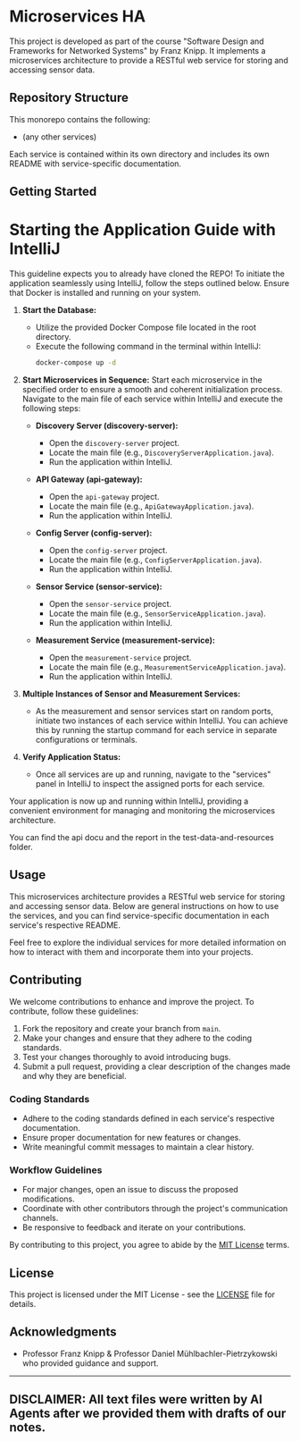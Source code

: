 # Microservices HA

This project is developed as part of the course "Software Design and Frameworks for Networked Systems" by Franz Knipp. It implements a microservices architecture to provide a RESTful web service for storing and accessing sensor data.

## Repository Structure

This monorepo contains the following:

- (any other services)

Each service is contained within its own directory and includes its own README with service-specific documentation.

## Getting Started

# **Starting the Application Guide with IntelliJ**

This guideline expects you to already have cloned the REPO!
To initiate the application seamlessly using IntelliJ, follow the steps outlined below. Ensure that Docker is installed and running on your system.

1. **Start the Database:**
    - Utilize the provided Docker Compose file located in the root directory.
    - Execute the following command in the terminal within IntelliJ:
      ```bash
      docker-compose up -d
      ```

2. **Start Microservices in Sequence:**
   Start each microservice in the specified order to ensure a smooth and coherent initialization process. Navigate to the main file of each service within IntelliJ and execute the following steps:

    - **Discovery Server (discovery-server):**
        - Open the `discovery-server` project.
        - Locate the main file (e.g., `DiscoveryServerApplication.java`).
        - Run the application within IntelliJ.

    - **API Gateway (api-gateway):**
        - Open the `api-gateway` project.
        - Locate the main file (e.g., `ApiGatewayApplication.java`).
        - Run the application within IntelliJ.

    - **Config Server (config-server):**
        - Open the `config-server` project.
        - Locate the main file (e.g., `ConfigServerApplication.java`).
        - Run the application within IntelliJ.

    - **Sensor Service (sensor-service):**
        - Open the `sensor-service` project.
        - Locate the main file (e.g., `SensorServiceApplication.java`).
        - Run the application within IntelliJ.

    - **Measurement Service (measurement-service):**
        - Open the `measurement-service` project.
        - Locate the main file (e.g., `MeasurementServiceApplication.java`).
        - Run the application within IntelliJ.

3. **Multiple Instances of Sensor and Measurement Services:**
    - As the measurement and sensor services start on random ports, initiate two instances of each service within IntelliJ. You can achieve this by running the startup command for each service in separate configurations or terminals.

4. **Verify Application Status:**
    - Once all services are up and running, navigate to the "services" panel in IntelliJ to inspect the assigned ports for each service.

Your application is now up and running within IntelliJ, providing a convenient environment for managing and monitoring the microservices architecture.

You can find the api docu and the report in the test-data-and-resources folder.



## Usage

This microservices architecture provides a RESTful web service for storing and accessing sensor data. Below are general instructions on how to use the services, and you can find service-specific documentation in each service's respective README.

Feel free to explore the individual services for more detailed information on how to interact with them and incorporate them into your projects.

## Contributing

We welcome contributions to enhance and improve the project. To contribute, follow these guidelines:

1. Fork the repository and create your branch from `main`.
2. Make your changes and ensure that they adhere to the coding standards.
3. Test your changes thoroughly to avoid introducing bugs.
4. Submit a pull request, providing a clear description of the changes made and why they are beneficial.

### Coding Standards

- Adhere to the coding standards defined in each service's respective documentation.
- Ensure proper documentation for new features or changes.
- Write meaningful commit messages to maintain a clear history.

### Workflow Guidelines

- For major changes, open an issue to discuss the proposed modifications.
- Coordinate with other contributors through the project's communication channels.
- Be responsive to feedback and iterate on your contributions.

By contributing to this project, you agree to abide by the [MIT License](LICENSE) terms.

## License

This project is licensed under the MIT License - see the [LICENSE](LICENSE) file for details.

## Acknowledgments

- Professor Franz Knipp & Professor Daniel Mühlbachler-Pietrzykowski who provided guidance and support.

---
## DISCLAIMER: All text files were written by AI Agents after we provided them with drafts of our notes.